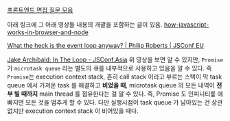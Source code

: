 [프론트엔드 면접 질문 모음](https://realmojo.tistory.com/300?fbclid=IwAR2QHO9BeoWCFB4SGYoD_7Qxx_6MLB7qNPjcVuTPXJm9Xm0Qh3wwH85wkiw)

아래 링크에 그 아래 영상들 내용의 개괄을 포함하는 글이 있음.
[how-javascript-works-in-browser-and-node](https://medium.com/jspoint/how-javascript-works-in-browser-and-node-ab7d0d09ac2f)

[What the heck is the event loop anyway? | Philip Roberts | JSConf EU](https://www.youtube.com/watch?v=8aGhZQkoFbQ&feature=emb_title)

[Jake Archibald: In The Loop - JSConf.Asia](https://www.youtube.com/watch?v=cCOL7MC4Pl0&t=3s)
위 영상을 보면 알 수 있지만, `Promise` 가 `microtask queue` 라는 별도의 큐를 내부적으로 사용하고 있음을 알 수 있다. 즉 `Promise`는 execution context stack, 흔히 call stack 이라고 부르는 스택이 막 task queue 에서 가져온 task 를 해결하고 **비었을 때**, microtask queue 의 모든 내역이 **전부 빌 때까지** main thread 를 점유한다는 걸 알 수 있다. 즉, Promise 도 인피니티뤂 에 빠지면 모든 것을 멈추게 할 수 있다. 다만 실행시점이 task queue 가 남아있는 건 상관없지만 execution context stack 이 비어있을 때다.